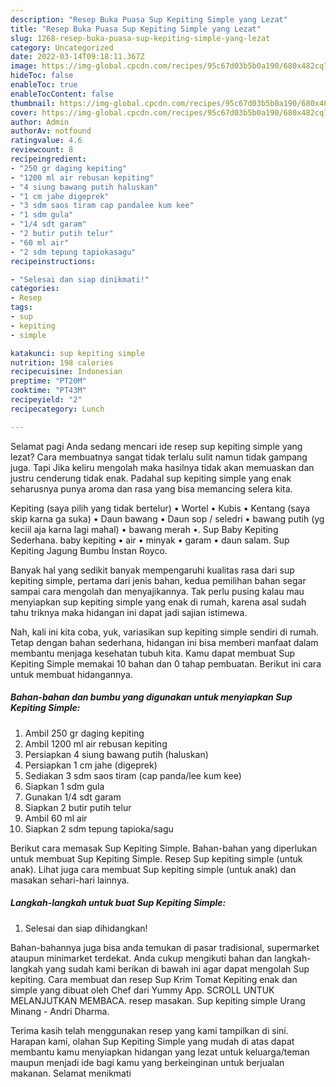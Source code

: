 ```yaml
---
description: "Resep Buka Puasa Sup Kepiting Simple yang Lezat"
title: "Resep Buka Puasa Sup Kepiting Simple yang Lezat"
slug: 1268-resep-buka-puasa-sup-kepiting-simple-yang-lezat
category: Uncategorized
date: 2022-03-14T09:18:11.367Z
image: https://img-global.cpcdn.com/recipes/95c67d03b5b0a190/680x482cq70/sup-kepiting-simple-foto-resep-utama.jpg
hideToc: false
enableToc: true
enableTocContent: false
thumbnail: https://img-global.cpcdn.com/recipes/95c67d03b5b0a190/680x482cq70/sup-kepiting-simple-foto-resep-utama.jpg
cover: https://img-global.cpcdn.com/recipes/95c67d03b5b0a190/680x482cq70/sup-kepiting-simple-foto-resep-utama.jpg
author: Admin
authorAv: notfound
ratingvalue: 4.6
reviewcount: 8
recipeingredient:
- "250 gr daging kepiting"
- "1200 ml air rebusan kepiting"
- "4 siung bawang putih haluskan"
- "1 cm jahe digeprek"
- "3 sdm saos tiram cap pandalee kum kee"
- "1 sdm gula"
- "1/4 sdt garam"
- "2 butir putih telur"
- "60 ml air"
- "2 sdm tepung tapiokasagu"
recipeinstructions:

- "Selesai dan siap dinikmati!"
categories:
- Resep
tags:
- sup
- kepiting
- simple

katakunci: sup kepiting simple 
nutrition: 198 calories
recipecuisine: Indonesian
preptime: "PT20M"
cooktime: "PT43M"
recipeyield: "2"
recipecategory: Lunch

---
```



Selamat pagi Anda sedang mencari ide resep sup kepiting simple yang lezat? Cara membuatnya sangat tidak terlalu sulit namun tidak gampang juga. Tapi Jika keliru mengolah maka hasilnya tidak akan memuaskan dan justru cenderung tidak enak. Padahal sup kepiting simple yang enak seharusnya punya aroma dan rasa yang bisa memancing selera kita.


Kepiting (saya pilih yang tidak bertelur) • Wortel • Kubis • Kentang (saya skip karna ga suka) • Daun bawang • Daun sop / seledri • bawang putih (yg keciil aja karna lagi mahal) • bawang merah •. Sup Baby Kepiting Sederhana. baby kepiting • air • minyak • garam • daun salam. Sup Kepiting Jagung Bumbu Instan Royco.

Banyak hal yang sedikit banyak mempengaruhi kualitas rasa dari sup kepiting simple, pertama dari jenis bahan, kedua pemilihan bahan segar sampai cara mengolah dan menyajikannya. Tak perlu pusing kalau mau menyiapkan sup kepiting simple yang enak di rumah, karena asal sudah tahu triknya maka hidangan ini dapat jadi sajian istimewa.


Nah, kali ini kita coba, yuk, variasikan sup kepiting simple sendiri di rumah. Tetap dengan bahan sederhana, hidangan ini bisa memberi manfaat dalam membantu menjaga kesehatan tubuh kita. Kamu dapat membuat Sup Kepiting Simple memakai 10 bahan dan 0 tahap pembuatan. Berikut ini cara untuk membuat hidangannya.

<!--inarticleads1-->

##### Bahan-bahan dan bumbu yang digunakan untuk menyiapkan Sup Kepiting Simple:

1. Ambil 250 gr daging kepiting
1. Ambil 1200 ml air rebusan kepiting
1. Persiapkan 4 siung bawang putih (haluskan)
1. Persiapkan 1 cm jahe (digeprek)
1. Sediakan 3 sdm saos tiram (cap panda/lee kum kee)
1. Siapkan 1 sdm gula
1. Gunakan 1/4 sdt garam
1. Siapkan 2 butir putih telur
1. Ambil 60 ml air
1. Siapkan 2 sdm tepung tapioka/sagu


Berikut cara memasak Sup Kepiting Simple. Bahan-bahan yang diperlukan untuk membuat Sup Kepiting Simple. Resep Sup kepiting simple (untuk anak). Lihat juga cara membuat Sup kepiting simple (untuk anak) dan masakan sehari-hari lainnya. 

<!--inarticleads2-->

##### Langkah-langkah untuk buat Sup Kepiting Simple:


1. Selesai dan siap dihidangkan!

Bahan-bahannya juga bisa anda temukan di pasar tradisional, supermarket ataupun minimarket terdekat. Anda cukup mengikuti bahan dan langkah-langkah yang sudah kami berikan di bawah ini agar dapat mengolah Sup kepiting. Cara membuat dan resep Sup Krim Tomat Kepiting enak dan simple yang dibuat oleh Chef dari Yummy App. SCROLL UNTUK MELANJUTKAN MEMBACA. resep masakan. Sup kepiting simple Urang Minang - Andri Dharma. 

Terima kasih telah menggunakan resep yang kami tampilkan di sini. Harapan kami, olahan Sup Kepiting Simple yang mudah di atas dapat membantu kamu menyiapkan hidangan yang lezat untuk keluarga/teman maupun menjadi ide bagi kamu yang berkeinginan untuk berjualan makanan. Selamat menikmati
